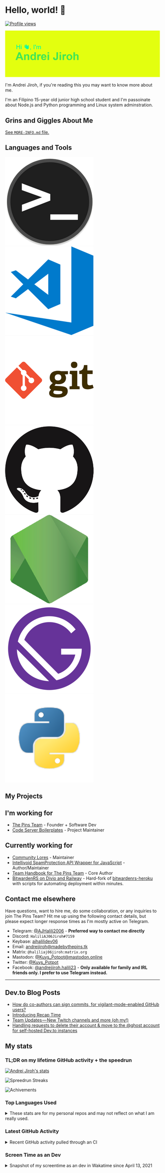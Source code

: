 # Hello, world! 👋

[![Profile views](https://gpvc.arturio.dev/AJHalili2006)](https://github.com/AndreiJirohHaliliDev2006)

![README Banner](https://raw.githubusercontent.com/AndreiJirohHaliliDev2006/AndreiJirohHaliliDev2006/master/header.png)

I'm Andrei Jiroh, if you're reading this you may want to know more about me.

I'm an Filipino 15-year old junior high school student and I'm passoinate about
Node.js and Python programming and Linux system adminstration.

## Grins and Giggles About Me

[See `MORE-INFO.md` file.](https://github.com/AndreiJirohHaliliDev2006/AndreiJirohHaliliDev2006/blob/master/MORE-INFO.md)

## Languages and Tools

![Terminal](https://raw.githubusercontent.com/github/explore/80688e429a7d4ef2fca1e82350fe8e3517d3494d/topics/terminal/terminal.png)
![VS Code](https://raw.githubusercontent.com/github/explore/80688e429a7d4ef2fca1e82350fe8e3517d3494d/topics/visual-studio-code/visual-studio-code.png)
![Git](https://raw.githubusercontent.com/github/explore/80688e429a7d4ef2fca1e82350fe8e3517d3494d/topics/git/git.png)
![GitHub](https://raw.githubusercontent.com/github/explore/78df643247d429f6cc873026c0622819ad797942/topics/github/github.png)
![Node.js](https://raw.githubusercontent.com/github/explore/80688e429a7d4ef2fca1e82350fe8e3517d3494d/topics/nodejs/nodejs.png)
![Gatsby](https://raw.githubusercontent.com/github/explore/e94815998e4e0713912fed477a1f346ec04c3da2/topics/gatsby/gatsby.png)
![Python](https://raw.githubusercontent.com/github/explore/80688e429a7d4ef2fca1e82350fe8e3517d3494d/topics/python/python.png)

## My Projects

## I'm working for

* [The Pins Team](https://madebythepins.tk) - Founder + Software Dev
* [Code Server Boilerplates](https://github.com/code-server-boilerplates) - Project Maintainer

## Currently working for

* [Community Lores](https://community-lores.github.io) - Maintainer
* [Intellivoid SpamProtection API Wrapper for JavaScript](https://github.com/MadeByThePinsHub/Intellivoid-SPB-JS-Wrapper) - Author/Maintainer
* [Team Handbook for The Pins Team](https://en.handbooksbythepins.gq) - Core Author
* [BitwardenRS on Divio and Railway](https://github.com/AndreiJirohHaliliDev2006/bitwardenrs-on-divio) - Hard-fork of [bitwardenrs-heroku](https://github.com/std2main/bitwardenrs_heroku) with scripts for automating deployment within minutes.

## Contact me elsewhere

Have questions, want to hire me, do some collaboration, or any inquiries to join The Pins Team?
Hit me up using the following contact details, but please expect longer response times as I'm mostly active on Telegram.

* Telegram: [@AJHalili2006](https://telegram.dog/AJHalili2006) - **Preferred way to contact me directly**
* Discord: `HaliliAJ06Jiroh#7159`
* Keybase: [ajhalilidev06](https://keybase.io/ajhalilidev06)
* Email: <andreijiroh@madebythepins.tk>
* Matrix: `@haliliaj06jiroh:matrix.org`
* Mastodon: [@Kuys_Potpot@mastodon.online](https://mastodon.online/[@Kuys_Potpot)
* Twitter: [@Kuys_Potpot](https://twitter.com/Kuys_Potpot)
* Facebook: [@andreijiroh.halili23](https://fb.me/andreijiroh.halili23) - **Only available for family and IRL friends only. I prefer to use Telegram instead.**

---

## Dev.to Blog Posts
<!-- BLOG-POST-LIST:START -->
- [How do co-authors can sign commits, for vigilant-mode-enabled GitHub users?](https://dev.to/thepinsteam/how-do-co-authors-can-sign-commits-for-vigilant-mode-enabled-github-users-52h2)
- [Introducing Recap Time](https://dev.to/recaptime/introducing-recap-time-4acb)
- [Team Updates — New Twitch channels and more (oh my!)](https://dev.to/thepinsteam/team-updates-new-twitch-channels-and-more-oh-my-bc6)
- [Handling requests to delete their account & move to the @ghost account for self-hosted Dev.to instances](https://dev.to/thepinsteam/handling-requests-to-delete-their-account-move-to-the-ghost-account-for-self-hosted-dev-to-instances-5hd9)
<!-- BLOG-POST-LIST:END -->

## My stats

### TL;DR on my lifetime GitHub activity + the speedrun

[![Andrei Jiroh's stats](https://gh-readme-stats-thepinsteam.vercel.app/api?username=AndreiJirohHaliliDev2006&count_private=true&include_all_commits=true)](https://github.com/anuraghazra/github-readme-stats)

![Spreedrun Streaks](https://github-readme-streak-stats.herokuapp.com/?user=AndreiJirohHaliliDev2006&theme=dark)

![Achivements](https://github-profile-trophy.vercel.app/?username=AndreiJirohHaliliDev2006)

### Top Languages Used

<details>
<summary>These stats are for my personal repos and may not reflect on what I am really used.</summary>

[![Top Langs](https://gh-readme-stats-thepinsteam.vercel.app/api/top-langs/?username=AndreiJirohHaliliDev2006&layout=compact)](https://github.com/anuraghazra/github-readme-stats)

</details>

### Latest GitHub Activity

<details>
<summary>Recent GitHub activity pulled through an CI</summary>

<!--START_SECTION:activity-->
1. 🗣 Commented on [#9](https://github.com/code-server-boilerplates/starter-pack/issues/9) in [code-server-boilerplates/starter-pack](https://github.com/code-server-boilerplates/starter-pack)
2. ❗️ Opened issue [#9](https://github.com/code-server-boilerplates/starter-pack/issues/9) in [code-server-boilerplates/starter-pack](https://github.com/code-server-boilerplates/starter-pack)
3. ❗️ Closed issue [#1](https://github.com/code-server-boilerplates/starter-pack-as-base-image/issues/1) in [code-server-boilerplates/starter-pack-as-base-image](https://github.com/code-server-boilerplates/starter-pack-as-base-image)
4. 🗣 Commented on [#1](https://github.com/code-server-boilerplates/starter-pack-as-base-image/issues/1) in [code-server-boilerplates/starter-pack-as-base-image](https://github.com/code-server-boilerplates/starter-pack-as-base-image)
5. 💪 Opened PR [#6](https://github.com/code-server-boilerplates/docs/pull/6) in [code-server-boilerplates/docs](https://github.com/code-server-boilerplates/docs)
<!--END_SECTION:activity-->

</details>

### Screen Time as an Dev

<details>
<summary>Snapshot of my screentime as an dev in Wakatime since April 13, 2021</summary>

[![Wakatime Stuff](https://gh-readme-stats-thepinsteam.vercel.app/api/wakatime?username=ajhalili2006)]()

</details>
